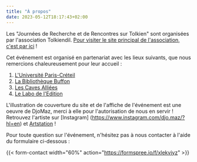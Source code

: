 ```yaml
---
title: "À propos"
date: 2023-05-12T18:17:43+02:00
---
```


Les "Journées de Recherche et de Rencontres sur Tolkien" sont organisées par l'association Tolkiendil.  [Pour visiter le site principal de l'association, c'est par ici](https://www.tolkiendil.com) !

Cet événement est organisé en partenariat avec les lieux suivants, que nous remercions chaleureusement pour leur accueil :
1. [L'Université Paris-Créteil](https://www.u-pec.fr/)
2. [La Bibliothèque Buffon](https://www.paris.fr/lieux/bibliotheque-buffon-1682)
3. [Les Caves Alliées](https://www.facebook.com/lescavesalliees/?locale=fr_FR)
4. [Le Labo de l'Edition](https://labodeledition.parisandco.paris/)

L'illustration de couverture du site et de l'affiche de l'événement est une oeuvre de DjoMaz, merci à elle pour l'autorisation de nous en servir ! Retrouvez l'artiste sur [Instagram] (https://www.instagram.com/djo.maz/?hl=en) et [Artstation](https://www.artstation.com/djomaz) !

Pour toute question sur l'événement, n'hésitez pas à nous contacter à l'aide du formulaire ci-dessous :

{{< form-contact width="60%" action="https://formspree.io/f/xlekvjyz" >}}



